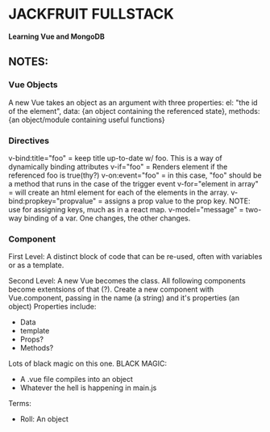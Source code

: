 # JACKFRUIT FULLSTACK
__Learning Vue and MongoDB__

## NOTES:
### Vue Objects
A new Vue takes an object as an argument with three properties:
el: "the id of the element",
data: {an object containing the referenced state},
methods: {an object/module containing useful functions}

### Directives
v-bind:title="foo" = keep title up-to-date w/ foo. This is a way of dynamically binding attributes
v-if="foo" = Renders element if the referenced foo is true(thy?)
v-on:event="foo" = in this case, "foo" should be a method that runs in the case of the trigger event
v-for="element in array" = will create an html element for each of the elements in the array.
v-bind:propkey="propvalue" = assigns a prop value to the prop key. NOTE: use for assigning keys, much as in a react map.
v-model="message" = two-way binding of a var. One changes, the other changes.

### Component

First Level: A distinct block of code that can be re-used, often with variables or as a template.

Second Level: A new Vue becomes the class. All following components become extentsions of that (?). 
Create a new component with Vue.component, passing in the name (a string) and it's properties (an object)
Properties include:
- Data
- template
- Props?
- Methods?

Lots of black magic on this one.
BLACK MAGIC:
- A .vue file compiles into an object
- Whatever the hell is happening in main.js


Terms:
 - Roll:
    An object